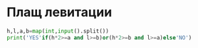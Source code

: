 # Плащ левитации

```python
h,l,a,b=map(int,input().split())
print('YES'if(h*2>=a and l>=b)or(h*2>=b and l>=a)else'NO')
```
